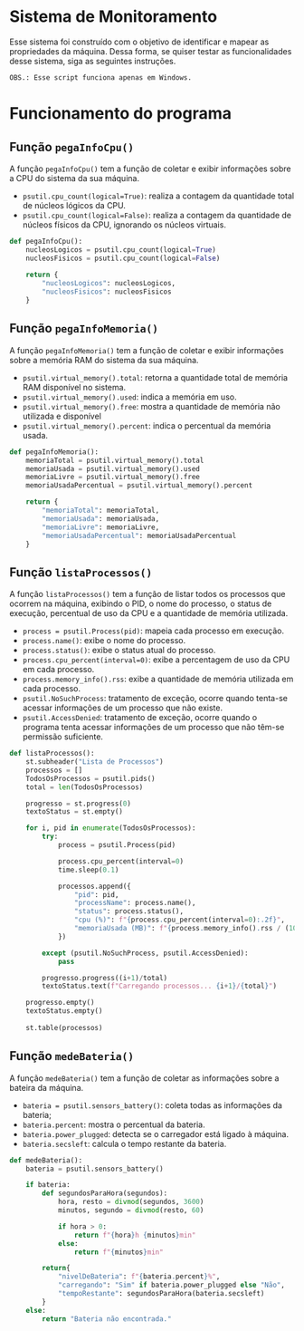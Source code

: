 # Sistema de Monitoramento

Esse sistema foi construído com o objetivo de identificar e mapear as propriedades da máquina. Dessa forma, se quiser testar as funcionalidades desse sistema, siga as seguintes instruções.

``OBS.: Esse script funciona apenas em Windows.``

# Funcionamento do programa
## Função ``pegaInfoCpu()``

A função ``pegaInfoCpu()`` tem a função de coletar e exibir informações sobre a CPU do sistema da sua máquina.

- ``psutil.cpu_count(logical=True)``: realiza a contagem da quantidade total de núcleos lógicos da CPU.
- ``psutil.cpu_count(logical=False)``: realiza a contagem da quantidade de núcleos físicos da CPU, ignorando os núcleos virtuais.

```python
def pegaInfoCpu():
    nucleosLogicos = psutil.cpu_count(logical=True)
    nucleosFisicos = psutil.cpu_count(logical=False)
    
    return {
        "nucleosLogicos": nucleosLogicos,
        "nucleosFisicos": nucleosFisicos
    }
```

## Função ``pegaInfoMemoria()``

A função ``pegaInfoMemoria()`` tem a função de coletar e exibir informações sobre a memória RAM do sistema da sua máquina.

- ``psutil.virtual_memory().total``: retorna a quantidade total de memória RAM disponível no sistema.
- ``psutil.virtual_memory().used``: indica a memória em uso.
- ``psutil.virtual_memory().free``: mostra a quantidade de memória não utilizada e disponível
- ``psutil.virtual_memory().percent``: indica o percentual da memória usada.

```python
def pegaInfoMemoria():
    memoriaTotal = psutil.virtual_memory().total
    memoriaUsada = psutil.virtual_memory().used
    memoriaLivre = psutil.virtual_memory().free
    memoriaUsadaPercentual = psutil.virtual_memory().percent

    return {
        "memoriaTotal": memoriaTotal,
        "memoriaUsada": memoriaUsada,
        "memoriaLivre": memoriaLivre,
        "memoriaUsadaPercentual": memoriaUsadaPercentual
    }
```

## Função ``listaProcessos()``

A função ``listaProcessos()`` tem a função de listar todos os processos que ocorrem na máquina, exibindo o PID, o nome do processo, o status de execução, percentual de uso da CPU e a quantidade de memória utilizada.

- ``process = psutil.Process(pid)``: mapeia cada processo em execução.
- ``process.name()``: exibe o nome do processo.
- ``process.status()``: exibe o status atual do processo.
- ``process.cpu_percent(interval=0)``: exibe a percentagem de uso da CPU em cada processo.
- ``process.memory_info().rss``: exibe a quantidade de memória utilizada em cada processo.
- ``psutil.NoSuchProcess``: tratamento de exceção, ocorre quando tenta-se acessar informações de um processo que não existe.
- ``psutil.AccessDenied``: tratamento de exceção, ocorre quando o programa tenta acessar informações de um processo que não têm-se permissão suficiente.

```python
def listaProcessos():
    st.subheader("Lista de Processos")
    processos = []
    TodosOsProcessos = psutil.pids()
    total = len(TodosOsProcessos)

    progresso = st.progress(0)
    textoStatus = st.empty()

    for i, pid in enumerate(TodosOsProcessos):
        try:
            process = psutil.Process(pid)

            process.cpu_percent(interval=0)
            time.sleep(0.1)

            processos.append({
                "pid": pid,
                "processName": process.name(),
                "status": process.status(),
                "cpu (%)": f"{process.cpu_percent(interval=0):.2f}",
                "memoriaUsada (MB)": f"{process.memory_info().rss / (1024**2):.2f}"
            })

        except (psutil.NoSuchProcess, psutil.AccessDenied):
            pass

        progresso.progress((i+1)/total)
        textoStatus.text(f"Carregando processos... {i+1}/{total}")

    progresso.empty()
    textoStatus.empty()
    
    st.table(processos)
```

## Função ``medeBateria()``

A função ``medeBateria()`` tem a função de coletar as informações sobre a bateira da máquina.

- ``bateria = psutil.sensors_battery()``: coleta todas as informações da bateria;
- ``bateria.percent``: mostra o percentual da bateria.
- ``bateria.power_plugged``: detecta se o carregador está ligado à máquina.
- ``bateria.secsleft``: calcula o tempo restante da bateria.

```python
def medeBateria():
    bateria = psutil.sensors_battery()

    if bateria:
        def segundosParaHora(segundos):
            hora, resto = divmod(segundos, 3600)
            minutos, segundo = divmod(resto, 60)

            if hora > 0:
                return f"{hora}h {minutos}min"
            else:
                return f"{minutos}min"

        return{
            "nivelDeBateria": f"{bateria.percent}%",
            "carregando": "Sim" if bateria.power_plugged else "Não",
            "tempoRestante": segundosParaHora(bateria.secsleft)
        }
    else:
        return "Bateria não encontrada."
```